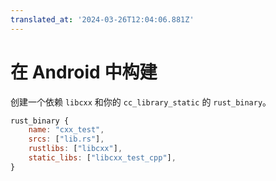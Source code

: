 ```yaml
---
translated_at: '2024-03-26T12:04:06.881Z'
---
```


# 在 Android 中构建

创建一个依赖 `libcxx` 和你的 `cc_library_static` 的 `rust_binary`。

```javascript
rust_binary {
    name: "cxx_test",
    srcs: ["lib.rs"],
    rustlibs: ["libcxx"],
    static_libs: ["libcxx_test_cpp"],
}
```
